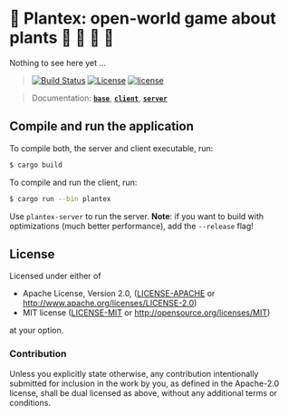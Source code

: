 # :seedling: Plantex: open-world game about plants :evergreen_tree: :leaves: :herb: :palm_tree:

Nothing to see here yet ...

> [![Build Status](https://travis-ci.org/OsnaCS/plantex.svg?branch=master)](https://travis-ci.org/OsnaCS/plantex)
[![License](https://img.shields.io/github/license/OsnaCS/plantex.svg)](http://www.apache.org/licenses/LICENSE-2.0) [![license](https://img.shields.io/github/license/mashape/apistatus.svg?maxAge=2592000)](http://opensource.org/licenses/MIT)

> Documentation: [**`base`**](https://osnacs.github.io/plantex/base/index.html),
                 [**`client`**](https://osnacs.github.io/plantex/client/index.html),
                 [**`server`**](https://osnacs.github.io/plantex/server/index.html)

## Compile and run the application

To compile both, the server and client executable, run:

```bash
$ cargo build
```

To compile and run the client, run:

```bash
$ cargo run --bin plantex
```

Use `plantex-server` to run the server. **Note**: if you want to build with optimizations (much better performance), add the `--release` flag!


## License

Licensed under either of

 * Apache License, Version 2.0, ([LICENSE-APACHE](LICENSE-APACHE) or http://www.apache.org/licenses/LICENSE-2.0)
 * MIT license ([LICENSE-MIT](LICENSE-MIT) or http://opensource.org/licenses/MIT)

at your option.

### Contribution

Unless you explicitly state otherwise, any contribution intentionally submitted
for inclusion in the work by you, as defined in the Apache-2.0 license, shall be dual licensed as above, without any
additional terms or conditions.
